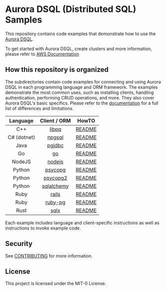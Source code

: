 # Aurora DSQL (Distributed SQL) Samples

This repository contains code examples that demonstrate how to use the [Aurora DSQL](https://aws.amazon.com/rds/aurora/dsql/).

To get started with Aurora DSQL, create clusters and more information, please refer to [AWS Documentation](https://docs.aws.amazon.com/aurora-dsql/latest/userguide/getting-started.html)

## How this repository is organized

The subdirectories contain code examples for connecting and using Aurora DSQL in each programming language and ORM framework. The examples demonstrate the most common uses, such as installing clients, handling authentication, performing CRUD operations, and more. They also cover Aurora DSQL's basic specifics. Please refer to the [documentation](https://docs.aws.amazon.com/aurora-dsql/latest/userguide/known-issues.html) for a full list of differences and limitations.

|  Language   |          Client / ORM           |                   HowTO                   |
| :---------: | :-----------------------------: | :---------------------------------------: |
|     C++     |       [libpq](cpp/libpq)        |       [README](cpp/libpq/README.md)       |
| C# (dotnet) |     [npgsql](dotnet/npgsql)     | [README](dotnet/npgsql/example/README.md) |
|    Java     |      [pgjdbc](java/pgjdbc)      |      [README](java/pgjdbc/README.md)      |
|     Go      |          [go](go/pgx/)          |        [README](go/pgx/README.md)         |
|   NodeJS    |  [nodejs](javascript/nodejs/)   |   [README](javascript/nodejs/README.md)   |
|   Python    |   [psycopg](python/psycopg/)    |    [README](python/psycopg/README.md)     |
|   Python    |  [psycopg2](python/psycopg2/)   |    [README](python/psycopg2/README.md)    |
|   Python    | [sqlalchemy](python/sqlalchemy) |   [README](python/sqlalchemy/README.md)   |
|    Ruby     |       [rails](ruby/rails)       |      [README](ruby/rails/README.md)       |
|    Ruby     |     [ruby-pg](ruby/ruby-pg)     |     [README](ruby/ruby-pg/README.md)      |
|    Rust     |        [sqlx](rust/sqlx)        |       [README](rust/sqlx/README.md)       |

Each example includes language and client-specific instructions as well as instructions to invoke example code.

## Security

See [CONTRIBUTING](CONTRIBUTING.md#security-issue-notifications) for more information.

## License

This project is licensed under the MIT-0 License.
